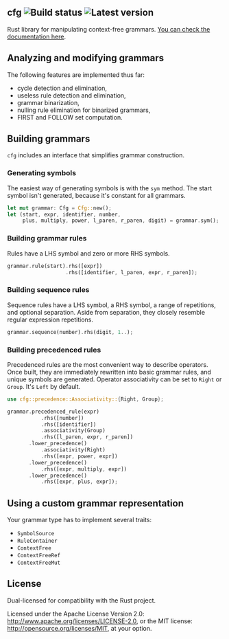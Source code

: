 ## cfg ![Build status](https://api.travis-ci.org/pczarn/cfg.png?branch=master) ![Latest version](https://img.shields.io/crates/v/cfg.png)

Rust library for manipulating context-free grammars.
[You can check the documentation here](http://pczarn.github.io/cfg/).

## Analyzing and modifying grammars

The following features are implemented thus far:

* cycle detection and elimination,
* useless rule detection and elimination,
* grammar binarization,
* nulling rule elimination for binarized grammars,
* FIRST and FOLLOW set computation.

## Building grammars

`cfg` includes an interface that simplifies grammar construction.

### Generating symbols

The easiest way of generating symbols is with the `sym` method. The start symbol
isn't generated, because it's constant for all grammars.

```rust
let mut grammar: Cfg = Cfg::new();
let (start, expr, identifier, number,
     plus, multiply, power, l_paren, r_paren, digit) = grammar.sym();
```

### Building grammar rules

Rules have a LHS symbol and zero or more RHS symbols.

```rust
grammar.rule(start).rhs([expr])
                   .rhs([identifier, l_paren, expr, r_paren]);
```

### Building sequence rules

Sequence rules have a LHS symbol, a RHS symbol, a range of repetitions, and
optional separation. Aside from separation, they closely resemble regular
expression repetitions.

```rust
grammar.sequence(number).rhs(digit, 1..);
```

### Building precedenced rules

Precedenced rules are the most convenient way to describe operators. Once
built, they are immediately rewritten into basic grammar rules, and unique
symbols are generated. Operator associativity can be set to `Right` or
`Group`. It's `Left` by default.

```rust
use cfg::precedence::Associativity::{Right, Group};

grammar.precedenced_rule(expr)
           .rhs([number])
           .rhs([identifier])
           .associativity(Group)
           .rhs([l_paren, expr, r_paren])
       .lower_precedence()
           .associativity(Right)
           .rhs([expr, power, expr])
       .lower_precedence()
           .rhs([expr, multiply, expr])
       .lower_precedence()
           .rhs([expr, plus, expr]);
```

## Using a custom grammar representation

Your grammar type has to implement several traits:

* `SymbolSource`
* `RuleContainer`
* `ContextFree`
* `ContextFreeRef`
* `ContextFreeMut`

## License

Dual-licensed for compatibility with the Rust project.

Licensed under the Apache License Version 2.0:
http://www.apache.org/licenses/LICENSE-2.0, or the MIT license:
http://opensource.org/licenses/MIT, at your option.
